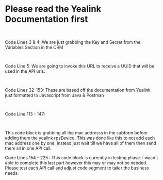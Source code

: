 <h1>Please read the Yealink Documentation first</h1><br>

<p>Code Lines 3 & 4: We are just grabbing the Key and Secret from the Variables Section in the CRM</p><br>

<p>Code Line 5: We are going to invoke this URL to receive a UUID that will be used in the API urls. </p><br>

<p>Code Lines 32-153: These are based off the documentation from Yealink just formatted to Javascript from Java & Postman</p><br>
<p>Code Line 113 - 147: </p><br>
<p>This code block is grabbing all the mac addresss in the subform before adding them the yealink rpsDevice. This was done like this to not add each mac address one by one, instead just wait till we have all of them then send them all in one API call.</p>

<label>Code Lines 154 - 225 : This code block is currently in testing phase. I wasn't able to complete this last part however this may or may not be needed. Please test each API call and adjust code segment to tailer the business needs.</label>

